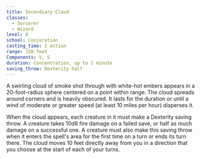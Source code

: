 ```yaml
---
title: Incendiary Cloud
classes:
  - Sorcerer
  - Wizard
level: 8
school: Conjuration
casting_time: 1 action
range: 150 feet
Components: V, S
duration: Concentration, up to 1 minute
saving_throw: Dexterity half
---
```


A swirling cloud of smoke shot through with white-hot embers appears in a 20-foot-radius sphere centered on a point within range. The cloud spreads around corners and is heavily obscured. It lasts for the duration or until a wind of moderate or greater speed (at least 10 miles per hour) disperses it.

When the cloud appears, each creature in it must make a Dexterity saving throw. A creature takes 10d8 fire damage on a failed save, or half as much damage on a successful one. A creature must also make this saving throw when it enters the spell's area for the first time on a turn or ends its turn there.  The cloud moves 10 feet directly away from you in a direction that you choose at the start of each of your turns.
